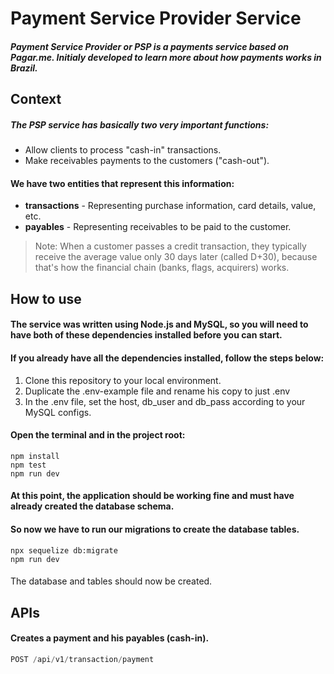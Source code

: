 # Payment Service Provider Service

##### Payment Service Provider or PSP is a payments service based on Pagar.me. Initialy developed to learn more about how payments works in Brazil.

## Context
##### The PSP service has basically two very important functions:
* Allow clients to process "cash-in" transactions.
* Make receivables payments to the customers ("cash-out").

#### We have two entities that represent this information:
* **transactions** - Representing purchase information, card details, value, etc.
* **payables** - Representing receivables to be paid to the customer.

> Note: When a customer passes a credit transaction, they typically receive the average value only 30 days later (called D+30), because that's how the financial chain (banks, flags, acquirers) works.

## How to use

#### The service was written using Node.js and MySQL, so you will need to have both of these dependencies installed before you can start.

#### If you already have all the dependencies installed, follow the steps below:

1. Clone this repository to your local environment.
2. Duplicate the .env-example file and rename his copy to just .env
3. In the .env file, set the host, db_user and db_pass according to your MySQL configs.

#### Open the terminal and in the project root: 

```
npm install
npm test
npm run dev
```

#### At this point, the application should be working fine and must have already created the database schema.
#### So now we have to run our migrations to create the database tables.

```
npx sequelize db:migrate
npm run dev
```

#### 
The database and tables should now be created.

## APIs

#### Creates a payment and his payables (cash-in).
```javascript
POST /api/v1/transaction/payment
```

